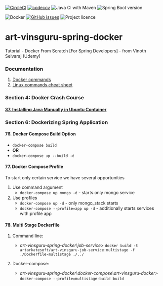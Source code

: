 [![CircleCI](https://circleci.com/gh/artshishkin/art-vinsguru-spring-docker.svg?style=svg)](https://circleci.com/gh/artshishkin/art-vinsguru-spring-docker)
[![codecov](https://codecov.io/gh/artshishkin/art-vinsguru-spring-docker/branch/main/graph/badge.svg?token=U5YRYVEM7N)](https://codecov.io/gh/artshishkin/art-vinsguru-spring-docker)
![Java CI with Maven](https://github.com/artshishkin/art-vinsguru-spring-docker/workflows/Java%20CI%20with%20Maven/badge.svg)
![Spring Boot version][springver]

![Docker][docker]
[![GitHub issues](https://img.shields.io/github/issues/artshishkin/art-vinsguru-spring-docker)](https://github.com/artshishkin/art-vinsguru-spring-docker/issues)
![Project licence][licence]

# art-vinsguru-spring-docker
Tutorial - Docker From Scratch [For Spring Developers] - from Vinoth Selvaraj (Udemy)

### Documentation

1. [Docker commands](docs/docker-commands.pdf)
2. [Linux commands cheat sheet](docs/linux-cheat-sheet.pdf)

### Section 4: Docker Crash Course

#### [37. Installing Java Manually in Ubuntu Container](/Section_4_Docker_Crash_Course/37_InstallingJavaManuallyInUbuntuContainer/installing_Java_manually_instruction.md)

### Section 6: Dockerizing Spring Application

#### 76. Docker Compose Build Option

- `docker-compose build`
- **OR**
- `docker-compose up --build -d`

#### 77. Docker Compose Profile

To start only certain service we have several opportunities 
1. Use command argument
   - `docker-compose up mongo -d` - starts only mongo service
2. Use profiles
   - `docker-compose up -d` - only mongo_stack starts
   - `docker-compose --profile=app up -d` - additionally starts services with profile app

#### 78. Multi Stage Dockerfile

1. Command line:
   - _art-vinsguru-spring-docker\job-service>_ `docker build -t artarkatesoft/art-vinsguru-job-service:multistage -f ./Dockerfile-multistage ./../`

2. Docker-compose:
   - _art-vinsguru-spring-docker\docker-compose\art-vinsguru-docker>_ `docker-compose --profile=multistage-build build`

[docker]: https://img.shields.io/static/v1?label=&message=Docker&labelColor=white&color=white&logo=docker
[licence]: https://img.shields.io/github/license/artshishkin/art-vinsguru-spring-docker.svg
[springver]: https://img.shields.io/badge/dynamic/xml?label=Spring%20Boot&query=%2F%2A%5Blocal-name%28%29%3D%27project%27%5D%2F%2A%5Blocal-name%28%29%3D%27parent%27%5D%2F%2A%5Blocal-name%28%29%3D%27version%27%5D&url=https%3A%2F%2Fraw.githubusercontent.com%2Fartshishkin%2Fart-vinsguru-spring-docker%2Fmaster%2Fpom.xml&logo=Spring&labelColor=white&color=grey
